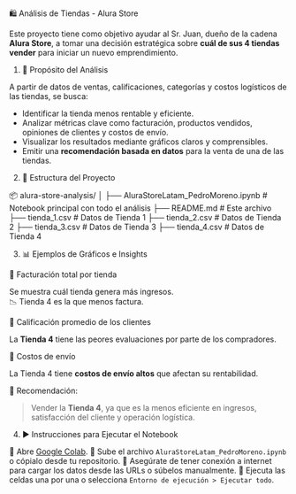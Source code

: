 🛍️ Análisis de Tiendas - Alura Store

Este proyecto tiene como objetivo ayudar al Sr. Juan, dueño de la cadena **Alura Store**, a tomar una decisión estratégica sobre **cuál de sus 4 tiendas vender** para iniciar un nuevo emprendimiento.

1. 🎯 Propósito del Análisis

A partir de datos de ventas, calificaciones, categorías y costos logísticos de las tiendas, se busca:

- Identificar la tienda menos rentable y eficiente.
- Analizar métricas clave como facturación, productos vendidos, opiniones de clientes y costos de envío.
- Visualizar los resultados mediante gráficos claros y comprensibles.
- Emitir una **recomendación basada en datos** para la venta de una de las tiendas.

2. 📁 Estructura del Proyecto

📦 alura-store-analysis/
│
├── AluraStoreLatam_PedroMoreno.ipynb # Notebook principal con todo el análisis
├── README.md # Este archivo
├── tienda_1.csv # Datos de Tienda 1
├── tienda_2.csv # Datos de Tienda 2
├── tienda_3.csv # Datos de Tienda 3
├── tienda_4.csv # Datos de Tienda 4

3. 📊 Ejemplos de Gráficos e Insights

🔸 Facturación total por tienda

Se muestra cuál tienda genera más ingresos.  
📉 Tienda 4 es la que menos factura.

🔸 Calificación promedio de los clientes

La **Tienda 4** tiene las peores evaluaciones por parte de los compradores.

🔸 Costos de envío

La Tienda 4 tiene **costos de envío altos** que afectan su rentabilidad.

📌 Recomendación:

> Vender la **Tienda 4**, ya que es la menos eficiente en ingresos, satisfacción del cliente y operación logística.

4. ▶️ Instrucciones para Ejecutar el Notebook

🔸 Abre [Google Colab](https://colab.research.google.com).
🔸 Sube el archivo `AluraStoreLatam_PedroMoreno.ipynb` o cópialo desde tu repositorio.
🔸 Asegúrate de tener conexión a internet para cargar los datos desde las URLs o súbelos manualmente.
🔸 Ejecuta las celdas una por una o selecciona `Entorno de ejecución > Ejecutar todo`.
